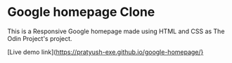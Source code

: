 
# Google homepage Clone
This is a Responsive Google homepage made using HTML and CSS as The Odin Project's project.

[Live demo link](https://pratyush-exe.github.io/google-homepage/}
